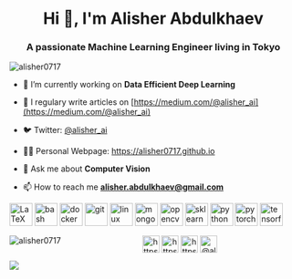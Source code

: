 <h1 align="center">Hi 👋, I'm Alisher Abdulkhaev</h1>
<h3 align="center">A passionate Machine Learning Engineer living in Tokyo</h3>

<p align="left"> <img src="https://komarev.com/ghpvc/?username=alisher0717" alt="alisher0717" /> </p>

- 🔭 I’m currently working on **Data Efficient Deep Learning**

- 📝 I regulary write articles on [https://medium.com/@alisher_ai](https://medium.com/@alisher_ai)

- 🐦 Twitter: [@alisher_ai](https://twitter.com/alisher_ai)

- 👨‍💻 Personal Webpage: https://alisher0717.github.io

- 💬 Ask me about **Computer Vision**

- 📫 How to reach me **alisher.abdulkhaev@gmail.com**

<p align="left">
  <img src="https://commons.wikimedia.org/wiki/File:LaTeX_logo.svg" alt="LaTeX" width="40" height="40"/> 
  <img src="https://www.vectorlogo.zone/logos/gnu_bash/gnu_bash-icon.svg" alt="bash" width="40" height="40"/> 
  <img src="https://devicons.github.io/devicon/devicon.git/icons/docker/docker-original-wordmark.svg" alt="docker" width="40" height="40"/> 
  <img src="https://www.vectorlogo.zone/logos/git-scm/git-scm-icon.svg" alt="git" width="40" height="40"/> 
  <img src="https://devicons.github.io/devicon/devicon.git/icons/linux/linux-original.svg" alt="linux" width="40" height="40"/> 
  <img src="https://devicons.github.io/devicon/devicon.git/icons/mongodb/mongodb-original-wordmark.svg" alt="mongodb" width="40" height="40"/> 
  <img src="https://www.vectorlogo.zone/logos/opencv/opencv-icon.svg" alt="opencv" width="40" height="40"/> 
  <img src="https://upload.wikimedia.org/wikipedia/commons/0/05/Scikit_learn_logo_small.svg" alt=sklearn width="40" height="40"/>
  <img src="https://devicons.github.io/devicon/devicon.git/icons/python/python-original.svg" alt="python" width="40" height="40"/> 
  <img src="https://www.vectorlogo.zone/logos/pytorch/pytorch-icon.svg" alt="pytorch" width="40" height="40"/> 
  <img src="https://www.vectorlogo.zone/logos/tensorflow/tensorflow-icon.svg" alt="tensorflow" width="40" height="40"/></p>
  <p><img align="left" src="https://github-readme-stats.vercel.app/api/top-langs/?username=alisher0717&layout=compact&hide=html" alt="alisher0717" /></p>



<p align="center"> 
<a href="https://twitter.com/https://twitter.com/alisher_ai" target="blank"><img align="center" src="https://cdn.jsdelivr.net/npm/simple-icons@3.0.1/icons/twitter.svg" alt="https://twitter.com/alisher_ai" height="30" width="30" /></a>
<a href="https://linkedin.com/in/https://www.linkedin.com/in/alisher-abdulkhaev/" target="blank"><img align="center" src="https://cdn.jsdelivr.net/npm/simple-icons@3.0.1/icons/linkedin.svg" alt="https://www.linkedin.com/in/alisher-abdulkhaev/" height="30" width="30" /></a>
<a href="https://kaggle.com/https://www.kaggle.com/alisherabdulkhaev" target="blank"><img align="center" src="https://cdn.jsdelivr.net/npm/simple-icons@3.0.1/icons/kaggle.svg" alt="https://www.kaggle.com/alisherabdulkhaev" height="30" width="30" /></a>
<a href="https://medium.com/@alisher_ai" target="blank"><img align="center" src="https://cdn.jsdelivr.net/npm/simple-icons@3.0.1/icons/medium.svg" alt="@alisher_ai" height="30" width="30" /></a>
</p>



![](https://github-readme-stats.vercel.app/api?username=alisher0717&title_color=fff&icon_color=f9f9f9&text_color=9f9f9f&bg_color=151515)

